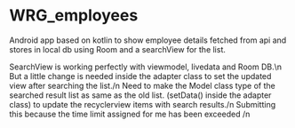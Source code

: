 # WRG_employees
Android app based on kotlin to show employee details fetched from api and stores in local db using Room and a searchView for the list. 

SearchView is working perfectly with viewmodel, livedata and Room DB.\n
But a little change is needed inside the adapter class to set the updated view after searching the list./n
Need to make the Model class type of the searched result list as same as the old list. (setData() inside the adapter class) to update the recyclerview items with search results./n
Submitting this because the time limit assigned for me has been exceeded /n
